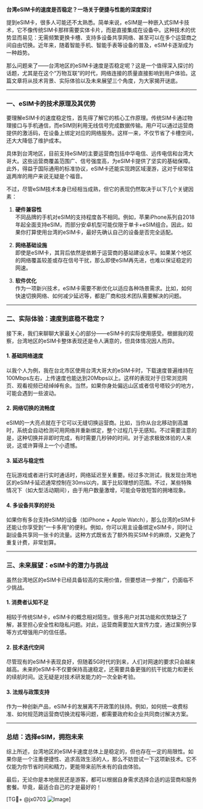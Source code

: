 **台湾eSIM卡的速度是否稳定？一场关于便捷与性能的深度探讨**

提到eSIM卡，很多人可能还不太熟悉。简单来说，eSIM是一种嵌入式SIM卡技术，它不像传统SIM卡那样需要实体卡片，而是直接集成在设备中。这种技术的优势显而易见：无需频繁更换卡槽、支持多设备共享网络、甚至可以在多个运营商之间自由切换。近年来，随着智能手机、智能手表等设备的普及，eSIM卡逐渐成为一种趋势。

那么问题来了——台湾地区的eSIM卡速度是否稳定呢？这是一个值得深入探讨的话题，尤其是在这个“万物互联”的时代，网络连接的质量直接影响到用户体验。这篇文章将从技术背景、实际体验以及未来展望三个角度，为大家揭开谜底。

---

### **一、eSIM卡的技术原理及其优势**

要理解eSIM卡的速度稳定性，首先得了解它的核心工作原理。传统SIM卡通过物理接口与手机通信，而eSIM则利用无线信号完成数据传输。用户可以通过运营商提供的激活码，在设备上绑定对应的网络服务。这样一来，不仅节省了卡槽空间，还大大降低了维护成本。

具体到台湾地区，目前支持eSIM的主要运营商包括中华电信、远传电信和台湾大哥大。这些运营商覆盖范围广、信号强度高，为eSIM卡提供了坚实的基础保障。此外，得益于国际通用的标准协议，eSIM卡还能实现跨区域漫游，这对于经常往返两岸的用户来说无疑是个福音。

不过，尽管eSIM技术本身已经相当成熟，但它的表现仍然取决于以下几个关键因素：

1. **硬件兼容性**  
   不同品牌的手机对eSIM的支持程度各不相同。例如，苹果iPhone系列自2018年起全面支持eSIM，而部分安卓机型可能仅限于单卡+eSIM组合。因此，如果你打算使用台湾的eSIM卡，最好先确认自己的设备是否完全适配。

2. **网络基础设施**  
 即使是eSIM卡，其背后依然是依赖于运营商的基站建设水平。如果某个地区的网络覆盖较差或存在信号干扰，那么即使eSIM再先进，也难以保证稳定的网速。

3. **软件优化**  
 作为一项新兴技术，eSIM卡需要不断优化以适应各种场景需求。比如，如何快速切换网络、如何减少延迟等，都是厂商和技术团队需要解决的问题。

---

### **二、实际体验：速度到底稳不稳定？**

接下来，我们来聊聊大家最关心的部分——eSIM卡的实际使用感受。根据我的观察，台湾地区的eSIM卡整体表现还是令人满意的，但具体情况因人而异。

#### **1. 基础网络速度**
以我个人为例，我在台北市区使用台湾大哥大的eSIM卡时，下载速度普遍维持在100Mbps左右，上传速度也能达到20Mbps以上。这样的表现对于日常浏览网页、观看视频已经绰绰有余。当然，如果你身处偏远山区或者信号塔较少的地方，可能会遇到一些波动。

#### **2. 网络切换的流畅度**
eSIM的一大亮点就在于它可以无缝切换运营商。比如，当你从台北移动到高雄时，系统会自动检测可用网络并重新绑定，整个过程几乎无感知。不过需要注意的是，这种切换并非即时完成，有时需要几秒钟的时间。对于追求极致体验的人来说，这或许算得上一个小遗憾。

#### **3. 延迟与稳定性**
在玩游戏或者进行实时通话时，网络延迟至关重要。经过多次测试，我发现台湾地区的eSIM卡延迟通常控制在30ms以内，属于比较理想的范围。不过，某些特殊情况下（如大型活动期间），由于用户数量激增，可能会导致短暂的拥堵现象。

#### **4. 多设备共享的好处**
如果你有多台支持eSIM的设备（如iPhone + Apple Watch），那么台湾的eSIM卡还能让你享受到“一卡多用”的便利。例如，你可以用主设备绑定eSIM卡，同时让副设备共享同一张卡的流量。这种方式既省去了额外购买SIM卡的麻烦，又避免了重复计费，非常划算。

---

### **三、未来展望：eSIM卡的潜力与挑战**

虽然台湾地区的eSIM卡已经具备较高的实用价值，但要想进一步推广，仍面临不少挑战。

#### **1. 消费者认知不足**
相较于传统SIM卡，eSIM卡的概念相对陌生。很多用户对其功能和优势缺乏了解，甚至担心安全性和隐私问题。对此，运营商需要加大宣传力度，通过案例分享等方式增强用户的信任感。

#### **2. 技术迭代空间**
尽管现有的eSIM卡表现良好，但随着5G时代的到来，人们对网速的要求只会越来越高。未来的eSIM卡不仅要保持高速稳定，还需要具备更强的抗干扰能力和更长的续航时间。这无疑是对技术研发能力的一次全新考验。

#### **3. 法规与政策支持**
作为一种创新产品，eSIM卡的发展离不开政策的扶持。例如，如何统一收费标准、如何规范跨运营商切换流程等问题，都需要政府和企业共同商讨解决方案。

---

### **总结：选择eSIM，拥抱未来**

综上所述，台湾地区的eSIM卡速度总体上是稳定的，但也存在一定的局限性。如果你是一个注重便捷性、追求高效生活的人，那么不妨尝试一下这项新技术。它不仅能为你节省时间和精力，更能带来前所未有的自由体验。

最后，无论你是本地居民还是游客，都可以根据自身需求选择合适的运营商和服务套餐。毕竟，最适合自己的才是最好的！

[TG💪+ @jx0703 ![Image](https://github.com/user-attachments/assets/dbca1d08-cadb-493c-b0ec-ad6f7a83f270)]